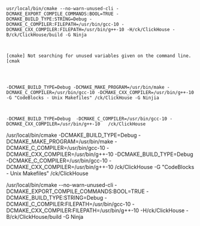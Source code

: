 ```shell
usr/local/bin/cmake --no-warn-unused-cli -DCMAKE_EXPORT_COMPILE_COMMANDS:BOOL=TRUE -DCMAKE_BUILD_TYPE:STRING=Debug -DCMAKE_C_COMPILER:FILEPATH=/usr/bin/gcc-10 -DCMAKE_CXX_COMPILER:FILEPATH=/usr/bin/g++-10 -H/ck/ClickHouse -B/ck/ClickHouse/build -G Ninja



[cmake] Not searching for unused variables given on the command line.
[cmak




-DCMAKE_BUILD_TYPE=Debug -DCMAKE_MAKE_PROGRAM=/usr/bin/make -DCMAKE_C_COMPILER=/usr/bin/gcc-10 -DCMAKE_CXX_COMPILER=/usr/bin/g++-10 -G "CodeBlocks - Unix Makefiles" /ck/ClickHouse -G Ninjia



-DCMAKE_BUILD_TYPE=Debug  -DCMAKE_C_COMPILER=/usr/bin/gcc-10 -DCMAKE_CXX_COMPILER=/usr/bin/g++-10   /ck/ClickHouse 
```





/usr/local/bin/cmake -DCMAKE_BUILD_TYPE=Debug -DCMAKE_MAKE_PROGRAM=/usr/bin/make -DCMAKE_C_COMPILER=/usr/bin/gcc-10 -DCMAKE_CXX_COMPILER=/usr/bin/g++-10 -DCMAKE_BUILD_TYPE=Debug -DCMAKE_C_COMPILER=/usr/bin/gcc-10 -DCMAKE_CXX_COMPILER=/usr/bin/g++-10 /ck/ClickHouse -G "CodeBlocks - Unix Makefiles" /ck/ClickHouse





 /usr/local/bin/cmake --no-warn-unused-cli -DCMAKE_EXPORT_COMPILE_COMMANDS:BOOL=TRUE -DCMAKE_BUILD_TYPE:STRING=Debug -DCMAKE_C_COMPILER:FILEPATH=/usr/bin/gcc-10 -DCMAKE_CXX_COMPILER:FILEPATH=/usr/bin/g++-10 -H/ck/ClickHouse -B/ck/ClickHouse/build -G Ninja


